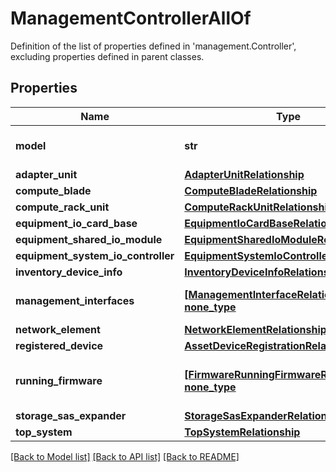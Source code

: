 # ManagementControllerAllOf

Definition of the list of properties defined in 'management.Controller', excluding properties defined in parent classes.
## Properties
Name | Type | Description | Notes
------------ | ------------- | ------------- | -------------
**model** | **str** | Model of the endpoint that houses the management controller. | [optional] [readonly] 
**adapter_unit** | [**AdapterUnitRelationship**](AdapterUnitRelationship.md) |  | [optional] 
**compute_blade** | [**ComputeBladeRelationship**](ComputeBladeRelationship.md) |  | [optional] 
**compute_rack_unit** | [**ComputeRackUnitRelationship**](ComputeRackUnitRelationship.md) |  | [optional] 
**equipment_io_card_base** | [**EquipmentIoCardBaseRelationship**](EquipmentIoCardBaseRelationship.md) |  | [optional] 
**equipment_shared_io_module** | [**EquipmentSharedIoModuleRelationship**](EquipmentSharedIoModuleRelationship.md) |  | [optional] 
**equipment_system_io_controller** | [**EquipmentSystemIoControllerRelationship**](EquipmentSystemIoControllerRelationship.md) |  | [optional] 
**inventory_device_info** | [**InventoryDeviceInfoRelationship**](InventoryDeviceInfoRelationship.md) |  | [optional] 
**management_interfaces** | [**[ManagementInterfaceRelationship], none_type**](ManagementInterfaceRelationship.md) | An array of relationships to managementInterface resources. | [optional] [readonly] 
**network_element** | [**NetworkElementRelationship**](NetworkElementRelationship.md) |  | [optional] 
**registered_device** | [**AssetDeviceRegistrationRelationship**](AssetDeviceRegistrationRelationship.md) |  | [optional] 
**running_firmware** | [**[FirmwareRunningFirmwareRelationship], none_type**](FirmwareRunningFirmwareRelationship.md) | An array of relationships to firmwareRunningFirmware resources. | [optional] [readonly] 
**storage_sas_expander** | [**StorageSasExpanderRelationship**](StorageSasExpanderRelationship.md) |  | [optional] 
**top_system** | [**TopSystemRelationship**](TopSystemRelationship.md) |  | [optional] 

[[Back to Model list]](../README.md#documentation-for-models) [[Back to API list]](../README.md#documentation-for-api-endpoints) [[Back to README]](../README.md)


